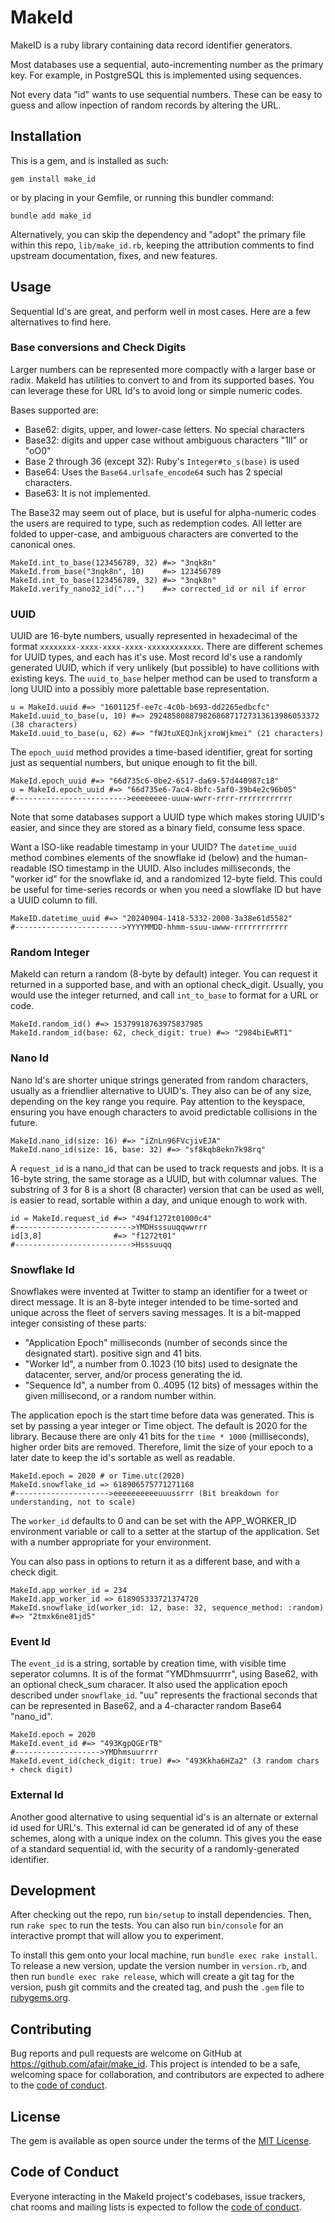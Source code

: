 # MakeId

MakeID is a ruby library containing data record identifier generators. 

Most databases use a sequential, auto-incrementing number as the primary key. For example, in PostgreSQL this is implemented using sequences.

Not every data "id" wants to use sequential numbers. These can be easy to guess and allow inpection of random records by altering the URL.

## Installation

This is a gem, and is installed as such:

    gem install make_id
    
or by placing in your Gemfile, or running this bundler command:

    bundle add make_id
    
Alternatively, you can skip the dependency and "adopt" the primary file within this repo, `lib/make_id.rb`,
keeping the attribution comments to find upstream documentation, fixes, and new features.

## Usage

Sequential Id's are great, and perform well in most cases. Here are a few alternatives to find here.

### Base conversions and Check Digits

Larger numbers can be represented more compactly with a larger base or radix. MakeId has utilities to
convert to and from its supported bases. You can leverage these for URL Id's to avoid long or simple
numeric codes.

Bases supported are:
* Base62: digits, upper, and lower-case letters. No special characters
* Base32: digits and upper case without ambiguous characters "1lI" or "oO0"
* Base 2 through 36 (except 32): Ruby's `Integer#to_s(base)` is used
* Base64: Uses the `Base64.urlsafe_encode64` such has 2 special characters.
* Base63: It is not implemented.

The Base32 may seem out of place, but is useful for alpha-numeric codes the users are required to type, such as redemption codes.
All letter are folded to upper-case, and ambiguous characters are converted to the canonical ones.

    MakeId.int_to_base(123456789, 32) #=> "3nqk8n"
    MakeId.from_base("3nqk8n", 10)    #=> 123456789
    MakeId.int_to_base(123456789, 32) #=> "3nqk8n"
    MakeId.verify_nano32_id("...")    #=> corrected_id or nil if error

### UUID

UUID are 16-byte numbers, usually represented in hexadecimal of the format `xxxxxxxx-xxxx-xxxx-xxxx-xxxxxxxxxxxx`.
There are different schemes for UUID types, and each has it's use. Most record Id's use a randomly generated UUID,
which if very unlikely (but possible) to have collitions with existing keys.  The `uuid_to_base` helper method
can be used to transform a long UUID into a possibly more palettable base representation.

    u = MakeId.uuid #=> "1601125f-ee7c-4c0b-b693-dd2265edbcfc"
    MakeId.uuid_to_base(u, 10) #=> 29248580887982686871727313613986053372 (38 characters)
    MakeId.uuid_to_base(u, 62) #=> "fWJtuXEQJnkjxroWjkmei" (21 characters)
    
The `epoch_uuid` method provides a time-based identifier, great for sorting just as sequential numbers, but unique enough to fit the bill.
    
    MakeId.epoch_uuid #=> "66d735c6-0be2-6517-da69-57d440987c18"
    u = MakeId.epoch_uuid #=> "66d735e6-7ac4-8bfc-5af0-39b4e2c96b05"
    #------------------------->eeeeeeee-uuuw-wwrr-rrrr-rrrrrrrrrrrr
    
Note that some databases support a UUID type which makes storing UUID's easier, and since they are stored as a binary
field, consume less space.

Want a ISO-like readable timestamp in your UUID? The `datetime_uuid` method combines elements of the
snowflake id (below) and the human-readable ISO timestamp in the UUID. Also includes milliseconds,
the "worker id" for the snowflake id, and a randomized 12-byte field. This could be useful for time-series
records or when you need a slowflake ID but have a UUID column to fill.

    MakeID.datetime_uuid #=> "20240904-1418-5332-2000-3a38e61d5582"
    #------------------------>YYYYMMDD-hhmm-ssuu-uwww-rrrrrrrrrrrr


### Random Integer

MakeId can return a random (8-byte by default) integer. You can request it returned in a supported base,
and with an optional check_digit.
Usually, you would use the integer returned, and call `int_to_base` to format for a URL or code.

    MakeId.random_id() #=> 15379918763975837985
    MakeId.random_id(base: 62, check_digit: true) #=> "2984biEwRT1"

### Nano Id

Nano Id's are shorter unique strings generated from random characters, usually as a friendlier alternative
to UUID's. They also can be of any size, depending on the key range you require. Pay attention to the keyspace,
ensuring you have enough characters to avoid predictable collisions in the future.

    MakeId.nano_id(size: 16) #=> "iZnLn96FVcjivEJA"
    MakeId.nano_id(size: 16, base: 32) #=> "sf8kqb8ekn7k98rq"

A `request_id` is a nano_id that can be used to track requests and jobs. It is a 16-byte string, the same
storage as a UUID, but with columnar values. The substring of 3 for 8 is a short (8 character) version that
can be used as well, is easier to read, sortable within a day, and unique enough to work with.

    id = MakeId.request_id #=> "494f1272t01000c4"
    #-------------------------->YMDHsssuuqqwwrrr
    id[3,8]                #=> "f1272t01"
    #-------------------------->Hsssuuqq

### Snowflake Id

Snowflakes were invented at Twitter to stamp an identifier for a tweet or direct message.
It is an 8-byte integer intended to be time-sorted and unique across the fleet of servers saving messages.
It is a bit-mapped integer consisting of these parts:
* "Application Epoch" milliseconds (number of seconds since the designated start). positive sign and 41 bits.
* "Worker Id", a number from 0..1023 (10 bits) used to designate the datacenter, server, and/or process generating the id.
* "Sequence Id", a number from 0..4095 (12 bits) of messages within the given millisecond, or a random number within.

The application epoch is the start time before data was generated. This is set by passing a year integer or Time object.
The default is 2020 for the library. Because there are only 41 bits for the `time * 1000` (milliseconds),
higher order bits are removed. Therefore, limit the size of your epoch to a later date to keep the id's sortable as well as readable.

    MakeId.epoch = 2020 # or Time.utc(2020)
    MakeId.snowflake_id => 618906575771271168
    #--------------------->eeeeeeeeeeuuussrrr (Bit breakdown for understanding, not to scale)

The `worker_id` defaults to 0 and can be set with the APP_WORKER_ID environment variable or call
to a setter at the startup of the application. Set with a number appropriate for your environment.

You can also pass in options to return it as a different base, and with a check digit.

    MakeId.app_worker_id = 234
    MakeId.app_worker_id => 618905333721374720
    MakeId.snowflake_id(worker_id: 12, base: 32, sequence_method: :random) #=> "2tmxk6ne81jd5"

### Event Id

The `event_id` is a string, sortable by creation time, with visible time seperator columns.
It is of the format "YMDhmsuurrrr", using Base62, with an optional check_sum characer.
It also used the application epoch described under `snowflake_id`. "uu" represents the fractional
seconds that can be represented in Base62, and a 4-character random Base64 "nano_id".

    MakeId.epoch = 2020
    MakeId.event_id #=> "493KgpQGErTB"
    #------------------->YMDhmsuurrrr
    MakeId.event_id(check_digit: true) #=> "493Kkha6HZa2" (3 random chars + check digit)

### External Id

Another good alternative to using sequential id's is an alternate or external id used for URL's. This external
id can be generated id of any of these schemes, along with a unique index on the column. This gives you the ease
of a standard sequential id, with the security of a randomly-generated identifier.

## Development

After checking out the repo, run `bin/setup` to install dependencies. Then, run `rake spec` to run the tests. You can also run `bin/console` for an interactive prompt that will allow you to experiment.

To install this gem onto your local machine, run `bundle exec rake install`. To release a new version, update the version number in `version.rb`, and then run `bundle exec rake release`, which will create a git tag for the version, push git commits and the created tag, and push the `.gem` file to [rubygems.org](https://rubygems.org).

## Contributing

Bug reports and pull requests are welcome on GitHub at https://github.com/afair/make_id. This project is intended to be a safe, welcoming space for collaboration, and contributors are expected to adhere to the [code of conduct](https://github.com/afair/make_id/blob/main/CODE_OF_CONDUCT.md).

## License

The gem is available as open source under the terms of the [MIT License](https://opensource.org/licenses/MIT).

## Code of Conduct

Everyone interacting in the MakeId project's codebases, issue trackers, chat rooms and mailing lists is expected to follow the [code of conduct](https://github.com/afair/make_id/blob/main/CODE_OF_CONDUCT.md).
